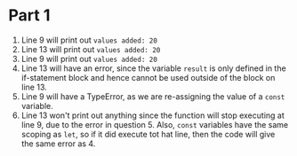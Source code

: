 # Part 1
  1. Line 9 will print out `values added: 20`
  2. Line 13 will print out `values added: 20`
  3. Line 9 will print out `values added: 20`
  4. Line 13 will have an error, since the variable `result` is only defined in the if-statement block and hence cannot be used outside of the block on line 13.
  5. Line 9 will have a TypeError, as we are re-assigning the value of a `const` variable.
  6. Line 13 won't print out anything since the function will stop executing at line 9, due to the error in question 5. Also, `const` variables have the same scoping as `let`, so if it did execute tot hat line, then the code will give the same error as 4.